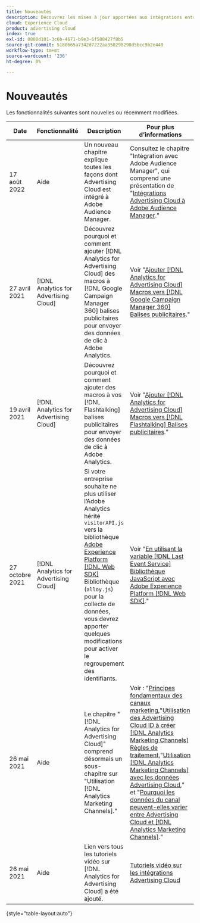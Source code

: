 ```yaml
---
title: Nouveautés
description: Découvrez les mises à jour apportées aux intégrations entre Advertising Cloud et d’autres produits et services dans Adobe Experience Cloud.
cloud: Experience Cloud
product: advertising cloud
index: true
exl-id: 0808d101-3c6b-4671-b9e3-6f588427f8b5
source-git-commit: 5180665a7342d7222aa350298298d5bcc9b2e449
workflow-type: tm+mt
source-wordcount: '236'
ht-degree: 0%

---
```


# Nouveautés

Les fonctionnalités suivantes sont nouvelles ou récemment modifiées.

| Date | Fonctionnalité | Description | Pour plus d’informations |
| ---- | ------- | ----------- | -------------------- |
| 17 août 2022 | Aide | Un nouveau chapitre explique toutes les façons dont Advertising Cloud est intégré à Adobe Audience Manager. | Consultez le chapitre &quot;Intégration avec Adobe Audience Manager&quot;, qui comprend une présentation de &quot;[Intégrations Advertising Cloud à Adobe Audience Manager](/help/integrations/audience-manager/overview.md).&quot; |
| 27 avril 2021 | [!DNL Analytics for Advertising Cloud] | Découvrez pourquoi et comment ajouter [!DNL Analytics for Advertising Cloud] des macros à [!DNL Google Campaign Manager 360] balises publicitaires pour envoyer des données de clic à Adobe Analytics. | Voir &quot;[Ajouter [!DNL Analytics for Advertising Cloud] Macros vers [!DNL Google Campaign Manager 360] Balises publicitaires](/help/integrations/analytics/macros-google-campaign-manager.md).&quot; |
| 19 avril 2021 | [!DNL Analytics for Advertising Cloud] | Découvrez pourquoi et comment ajouter des macros à vos [!DNL Flashtalking] balises publicitaires pour envoyer des données de clic à Adobe Analytics. | Voir &quot;[Ajouter [!DNL Analytics for Advertising Cloud] Macros vers [!DNL Flashtalking] Balises publicitaires](/help/integrations/analytics/macros-flashtalking.md).&quot; |
| 27 octobre 2021 | [!DNL Analytics for Advertising Cloud] | Si votre entreprise souhaite ne plus utiliser l’Adobe Analytics hérité `visitorAPI.js` vers la bibliothèque [Adobe Experience Platform [!DNL Web SDK]](https://experienceleague.adobe.com/docs/experience-platform/edge/home.html) Bibliothèque (`alloy.js`) pour la collecte de données, vous devrez apporter quelques modifications pour activer le regroupement des identifiants. | Voir &quot;[En utilisant la variable [!DNL Last Event Service] Bibliothèque JavaScript avec Adobe Experience Platform [!DNL Web SDK]](/help/integrations/analytics/web-sdk.md).&quot; |
| 26 mai 2021 | Aide | Le chapitre &quot;[!DNL Analytics for Advertising Cloud]&quot; comprend désormais un sous-chapitre sur &quot;Utilisation [!DNL Analytics Marketing Channels].&quot; | Voir : &quot;[Principes fondamentaux des canaux marketing](/help/integrations/analytics/marketing-channels/mc-overview.md),&quot;[Utilisation des Advertising Cloud ID à créer [!DNL Analytics Marketing Channels] Règles de traitement](/help/integrations/analytics/marketing-channels/mc-ids.md),&quot;[Utilisation [!DNL Analytics Marketing Channels] avec les données Advertising Cloud](/help/integrations/analytics/marketing-channels/mc-ac-data.md),&quot; et &quot;[Pourquoi les données du canal peuvent-elles varier entre Advertising Cloud et [!DNL Analytics Marketing Channels]](/help/integrations/analytics/marketing-channels/mc-data-variances.md).&quot; |
| 26 mai 2021 | Aide | Lien vers tous les tutoriels vidéo sur [!DNL Analytics for Advertising Cloud] a été ajouté. | [Tutoriels vidéo sur les intégrations Advertising Cloud](https://experienceleague.adobe.com/docs/advertising-cloud-learn/tutorials/overview.html) |

{style=&quot;table-layout:auto&quot;}

<!-- At some point, just make this an overview page instead?

Adobe Advertising Cloud is integrated with the following Adobe Experience Cloud products:

* [Adobe Analytics](/help/integrations/analytics/overview.md)

* Adobe Audience Manager

* Adobe Campaign (Advertising Cloud Search only)

* Adobe Experience Cloud Device Co-op
 -->

